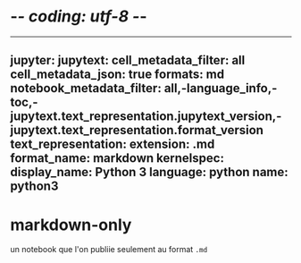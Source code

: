 # -*- coding: utf-8 -*-
---
jupyter:
  jupytext:
    cell_metadata_filter: all
    cell_metadata_json: true
    formats: md
    notebook_metadata_filter: all,-language_info,-toc,-jupytext.text_representation.jupytext_version,-jupytext.text_representation.format_version
    text_representation:
      extension: .md
      format_name: markdown
  kernelspec:
    display_name: Python 3
    language: python
    name: python3
---

<!-- #region {"trusted": true} -->
# markdown-only
<!-- #endregion -->

un notebook que l'on publiie seulement au format `.md`
